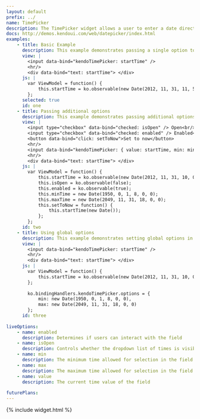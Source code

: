 ```yaml
---
layout: default
prefix: ../
name: TimePicker
description: The TimePicker widget allows a user to enter a date directly or open a visual calendar to make a selection.
docs: http://demos.kendoui.com/web/datepicker/index.html
examples:
    - title: Basic Example
      description: This example demonstrates passing a single option to bind against the value of the TimePicker widget.
      view: |
        <input data-bind="kendoTimePicker: startTime" />
        <hr/>
        <div data-bind="text: startTime"> </div>
      js: |
        var ViewModel = function() {
            this.startTime = ko.observable(new Date(2012, 11, 31, 11, 59, 59));
        };
      selected: true
      id: one
    - title: Passing additional options
      description: This example demonstrates passing additional options in the data-bind attribute with *value* now being explicitly specified. The *setToToday* button makes an update to the view model to show that the widget responds accordingly.
      view: |
        <input type="checkbox" data-bind="checked: isOpen" /> Open<br/>
        <input type="checkbox" data-bind="checked: enabled" /> Enabled<br/>
        <button data-bind="click: setToNow">Set to now</button>
        <hr/>
        <input data-bind="kendoTimePicker: { value: startTime, min: minTime, max: maxTime, enabled: enabled, isOpen: isOpen }" />
        <hr/>
        <div data-bind="text: startTime"> </div>
      js: |
        var ViewModel = function() {
            this.startTime = ko.observable(new Date(2012, 11, 31, 10, 0, 0));
            this.isOpen = ko.observable(false);
            this.enabled = ko.observable(true);
            this.minTime = new Date(1950, 0, 1, 8, 0, 0);
            this.maxTime = new Date(2049, 11, 31, 18, 0, 0);
            this.setToNow = function() {
                this.startTime(new Date());
            };
        };
      id: two
    - title: Using global options
      description: This example demonstrates setting global options in *ko.bindingHandlers.kendoTimePicker.options*. This helps to simplify the markup for settings that can be used as a default for all instances of this widget.
      view: |
        <input data-bind="kendoTimePicker: startTime" />
        <hr/>
        <div data-bind="text: startTime"> </div>
      js: |
        var ViewModel = function() {
            this.startTime = ko.observable(new Date(2012, 11, 31, 10, 0, 0));
        };
        
        ko.bindingHandlers.kendoTimePicker.options = {
            min: new Date(1950, 0, 1, 8, 0, 0),
            max: new Date(2049, 11, 31, 18, 0, 0)
        };
      id: three
      
liveOptions:
    - name: enabled
      description: Determines if users can interact with the field
    - name: isOpen
      description: Controls whether the dropdown list of times is visible
    - name: min
      description: The minimum time allowed for selection in the field
    - name: max
      description: The maximum time allowed for selection in the field
    - name: value
      description: The current time value of the field
      
futurePlans:
---
```


{% include widget.html %}
